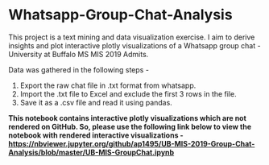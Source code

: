 # Whatsapp-Group-Chat-Analysis

This project is a text mining and data visualization exercise. I aim to derive insights and plot interactive plotly visualizations of a Whatsapp group chat - University at Buffalo MS MIS 2019 Admits.

Data was gathered in the following steps - 
1. Export the raw chat file in .txt format from whatsapp.
2. Import the .txt file to Excel and exclude the first 3 rows in the file.
3. Save it as a .csv file and read it using pandas.

**This notebook contains interactive plotly visualizations which are not rendered on GitHub. So, please use the following link below to view the notebook with rendered interactive visualizations - https://nbviewer.jupyter.org/github/ap1495/UB-MIS-2019-Group-Chat-Analysis/blob/master/UB-MIS-GroupChat.ipynb**

